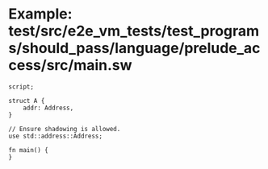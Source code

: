 # Example: test/src/e2e_vm_tests/test_programs/should_pass/language/prelude_access/src/main.sw

```sway
script;

struct A {
    addr: Address,
}

// Ensure shadowing is allowed.
use std::address::Address;

fn main() {
}

```

